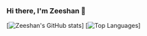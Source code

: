 ### Hi there, I'm Zeeshan 👋

[![Zeeshan's GitHub stats](https://github-readme-stats.vercel.app/api?username=zpx01&hide=contribs,prs)]
[![Top Languages](https://github-readme-stats.vercel.app/api/top-langs/?username=zpx01)]

